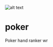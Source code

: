![alt text](http://donnemartin.com/wp-content/uploads/2014/10/poker_cover.jpg)

poker
============

Poker hand ranker wr